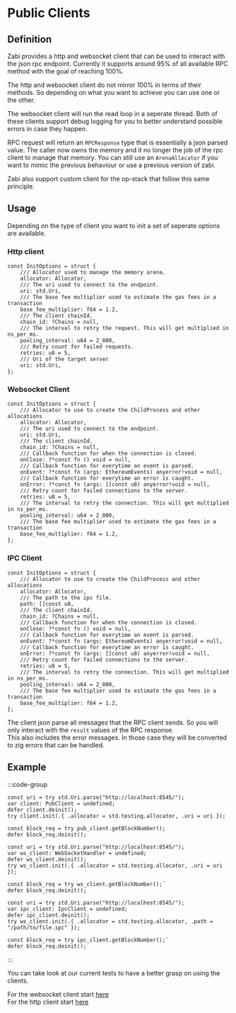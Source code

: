 # Public Clients

## Definition

Zabi provides a http and websocket client that can be used to interact with the json rpc endpoint.
Currently it supports around 95% of all available RPC method with the goal of reaching 100%. 

The http and websocket client do not mirror 100% in terms of their methods. So depending on what you want to achieve you can use one or the other.

The websocket client will run the read loop in a seperate thread. Both of these clients support debug logging for you to better understand possible errors in case they happen.

RPC request will return an `RPCResponse` type that is essentially a json parsed value. The caller now owns the memory and it no longer the job of the rpc client to manage that memory.
You can still use an `ArenaAllocator` if you want to mimic the previous behaviour or use a previous version of zabi.

Zabi also support custom client for the op-stack that follow this same principle.

## Usage

Depending on the type of client you want to init a set of seperate options are available.

### Http client

```zig
const InitOptions = struct {
    /// Allocator used to manage the memory arena.
    allocator: Allocator,
    /// The uri used to connect to the endpoint.
    uri: std.Uri,
    /// The base fee multiplier used to estimate the gas fees in a transaction
    base_fee_multiplier: f64 = 1.2,
    /// The client chainId.
    chain_id: ?Chains = null,
    /// The interval to retry the request. This will get multiplied in ns_per_ms.
    pooling_interval: u64 = 2_000,
    /// Retry count for failed requests.
    retries: u8 = 5,
    /// Uri of the target server
    uri: std.Uri,
};
```

### Websocket Client

```zig
const InitOptions = struct {
    /// Allocator to use to create the ChildProcess and other allocations
    allocator: Allocator,
    /// The uri used to connect to the endpoint.
    uri: std.Uri,
    /// The client chainId.
    chain_id: ?Chains = null,
    /// Callback function for when the connection is closed.
    onClose: ?*const fn () void = null,
    /// Callback function for everytime an event is parsed.
    onEvent: ?*const fn (args: EthereumEvents) anyerror!void = null,
    /// Callback function for everytime an error is caught.
    onError: ?*const fn (args: []const u8) anyerror!void = null,
    /// Retry count for failed connections to the server.
    retries: u8 = 5,
    /// The interval to retry the connection. This will get multiplied in ns_per_ms.
    pooling_interval: u64 = 2_000,
    /// The base fee multiplier used to estimate the gas fees in a transaction
    base_fee_multiplier: f64 = 1.2,
};
```
### IPC Client

```zig
const InitOptions = struct {
    /// Allocator to use to create the ChildProcess and other allocations
    allocator: Allocator,
    /// The path to the ipc file.
    path: []const u8,
    /// The client chainId.
    chain_id: ?Chains = null,
    /// Callback function for when the connection is closed.
    onClose: ?*const fn () void = null,
    /// Callback function for everytime an event is parsed.
    onEvent: ?*const fn (args: EthereumEvents) anyerror!void = null,
    /// Callback function for everytime an error is caught.
    onError: ?*const fn (args: []const u8) anyerror!void = null,
    /// Retry count for failed connections to the server.
    retries: u8 = 5,
    /// The interval to retry the connection. This will get multiplied in ns_per_ms.
    pooling_interval: u64 = 2_000,
    /// The base fee multiplier used to estimate the gas fees in a transaction
    base_fee_multiplier: f64 = 1.2,
};
```

The client json parse all messages that the RPC client sends. So you will only interact with the `result` values of the RPC response. \
This also includes the error messages. In those case they will be converted to zig errors that can be handled.

## Example

:::code-group

```zig [http.zig]
const uri = try std.Uri.parse("http://localhost:8545/");
var client: PubClient = undefined;
defer client.deinit();
try client.init(.{ .allocator = std.testing.allocator, .uri = uri });

const block_req = try pub_client.getBlockNumber();
defer block_req.deinit();
```

```zig [websocket.zig]
const uri = try std.Uri.parse("http://localhost:8545/");
var ws_client: WebSocketHandler = undefined;
defer ws_client.deinit();
try ws_client.init(.{ .allocator = std.testing.allocator, .uri = uri });

const block_req = try ws_client.getBlockNumber();`
defer block_req.deinit();
```

```zig [ipc.zig]
const uri = try std.Uri.parse("http://localhost:8545/");
var ipc_client: IpcClient = undefined;
defer ipc_client.deinit();
try ws_client.init(.{ .allocator = std.testing.allocator, .path = "/path/to/file.ipc" });

const block_req = try ipc_client.getBlockNumber();`
defer block_req.deinit();
```

:::

You can take look at our current tests to have a better grasp on using the clients.

For the websocket client start [here](https://github.com/Raiden1411/zabi/blob/94d42c13b4a628c407827a765f03157de7c3dff1/src/WebSocket.zig#L1693) \
For the http client start [here](https://github.com/Raiden1411/zabi/blob/94d42c13b4a628c407827a765f03157de7c3dff1/src/Client.zig#L888)
